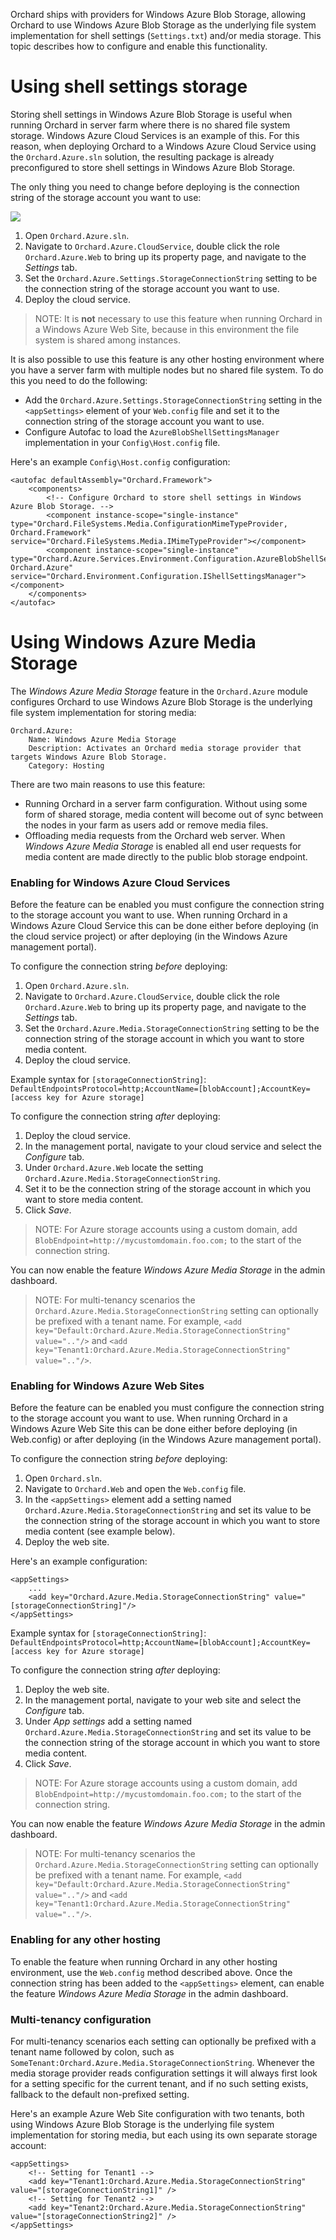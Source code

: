 Orchard ships with providers for Windows Azure Blob Storage, allowing Orchard to use Windows Azure Blob Storage as the underlying file system implementation for shell settings (`Settings.txt`) and/or media storage. This topic describes how to configure and enable this functionality.

# Using shell settings storage

Storing shell settings in Windows Azure Blob Storage is useful when running Orchard in server farm where there is no shared file system storage. Windows Azure Cloud Services is an example of this. For this reason, when deploying Orchard to a Windows Azure Cloud Service using the `Orchard.Azure.sln` solution, the resulting package is already preconfigured to store shell settings in Windows Azure Blob Storage.

The only thing you need to change before deploying is the connection string of the storage account you want to use:

![](../Attachments/Using-Windows-Azure-Blob-Storage/settings-storage-account.png)

1. Open `Orchard.Azure.sln`.
2. Navigate to `Orchard.Azure.CloudService`, double click the role `Orchard.Azure.Web` to bring up its property page, and navigate to the *Settings* tab.
3. Set the `Orchard.Azure.Settings.StorageConnectionString` setting to be the connection string of the storage account you want to use.
4. Deploy the cloud service.

> NOTE: It is **not** necessary to use this feature when running Orchard in a Windows Azure Web Site, because in this environment the file system is shared among instances.

It is also possible to use this feature is any other hosting environment where you have a server farm with multiple nodes but no shared file system. To do this you need to do the following:

* Add the `Orchard.Azure.Settings.StorageConnectionString` setting in the `<appSettings>` element of your `Web.config` file and set it to the connection string of the storage account you want to use.
* Configure Autofac to load the `AzureBlobShellSettingsManager` implementation in your `Config\Host.config` file.

Here's an example `Config\Host.config` configuration:

	<autofac defaultAssembly="Orchard.Framework">
		<components>
			<!-- Configure Orchard to store shell settings in Windows Azure Blob Storage. -->
			<component instance-scope="single-instance" type="Orchard.FileSystems.Media.ConfigurationMimeTypeProvider, Orchard.Framework" service="Orchard.FileSystems.Media.IMimeTypeProvider"></component>
			<component instance-scope="single-instance" type="Orchard.Azure.Services.Environment.Configuration.AzureBlobShellSettingsManager, Orchard.Azure" service="Orchard.Environment.Configuration.IShellSettingsManager"></component>
		</components>
	</autofac>

# Using Windows Azure Media Storage

The *Windows Azure Media Storage* feature in the `Orchard.Azure` module configures Orchard to use Windows Azure Blob Storage is the underlying file system implementation for storing media:

	Orchard.Azure:
		Name: Windows Azure Media Storage
		Description: Activates an Orchard media storage provider that targets Windows Azure Blob Storage.
		Category: Hosting

There are two main reasons to use this feature:

* Running Orchard in a server farm configuration. Without using some form of shared storage, media content will become out of sync between the nodes in your farm as users add or remove media files.
* Offloading media requests from the Orchard web server. When *Windows Azure Media Storage* is enabled all end user requests for media content are made directly to the public blob storage endpoint.

### Enabling for Windows Azure Cloud Services

Before the feature can be enabled you must configure the connection string to the storage account you want to use. When running Orchard in a Windows Azure Cloud Service this can be done either before deploying (in the cloud service project) or after deploying (in the Windows Azure management portal).

To configure the connection string *before* deploying:

1. Open `Orchard.Azure.sln`.
2. Navigate to `Orchard.Azure.CloudService`, double click the role `Orchard.Azure.Web` to bring up its property page, and navigate to the *Settings* tab.
3. Set the `Orchard.Azure.Media.StorageConnectionString` setting to be the connection string of the storage account in which you want to store media content.
4. Deploy the cloud service.

Example syntax for `[storageConnectionString]`: `DefaultEndpointsProtocol=http;AccountName=[blobAccount];AccountKey=[access key for Azure storage]`

To configure the connection string *after* deploying:

1. Deploy the cloud service.
2. In the management portal, navigate to your cloud service and select the *Configure* tab.
2. Under `Orchard.Azure.Web` locate the setting `Orchard.Azure.Media.StorageConnectionString`.
3. Set it to be the connection string of the storage account in which you want to store media content.
4. Click *Save*.

> NOTE: For Azure storage accounts using a custom domain, add `BlobEndpoint=http://mycustomdomain.foo.com;` to the start of the connection string.

You can now enable the feature *Windows Azure Media Storage* in the admin dashboard.

> NOTE: For multi-tenancy scenarios the `Orchard.Azure.Media.StorageConnectionString` setting can optionally be prefixed with a tenant name. For example, `<add key="Default:Orchard.Azure.Media.StorageConnectionString" value=".."/>` and `<add key="Tenant1:Orchard.Azure.Media.StorageConnectionString" value=".."/>`.

### Enabling for Windows Azure Web Sites

Before the feature can be enabled you must configure the connection string to the storage account you want to use. When running Orchard in a Windows Azure Web Site this can be done either before deploying (in Web.config) or after deploying (in the Windows Azure management portal).

To configure the connection string *before* deploying:

1. Open `Orchard.sln`.
2. Navigate to `Orchard.Web` and open the `Web.config` file.
3. In the `<appSettings>` element add a setting named `Orchard.Azure.Media.StorageConnectionString` and set its value to be the connection string of the storage account in which you want to store media content (see example below).
4. Deploy the web site.

Here's an example configuration:

	<appSettings>
		...
		<add key="Orchard.Azure.Media.StorageConnectionString" value="[storageConnectionString]"/>
	</appSettings>

Example syntax for `[storageConnectionString]`: `DefaultEndpointsProtocol=http;AccountName=[blobAccount];AccountKey=[access key for Azure storage]`

To configure the connection string *after* deploying:

1. Deploy the web site.
2. In the management portal, navigate to your web site and select the *Configure* tab.
2. Under *App settings* add a setting named `Orchard.Azure.Media.StorageConnectionString` and set its value to be the connection string of the storage account in which you want to store media content.
4. Click *Save*.

> NOTE: For Azure storage accounts using a custom domain, add `BlobEndpoint=http://mycustomdomain.foo.com;` to the start of the connection string.

You can now enable the feature *Windows Azure Media Storage* in the admin dashboard.

> NOTE: For multi-tenancy scenarios the `Orchard.Azure.Media.StorageConnectionString` setting can optionally be prefixed with a tenant name. For example, `<add key="Default:Orchard.Azure.Media.StorageConnectionString" value=".."/>` and `<add key="Tenant1:Orchard.Azure.Media.StorageConnectionString" value=".."/>`.

### Enabling for any other hosting

To enable the feature when running Orchard in any other hosting environment, use the `Web.config` method described above. Once the connection string has been added to the `<appSettings>` element, can enable the feature *Windows Azure Media Storage* in the admin dashboard.

### Multi-tenancy configuration

For multi-tenancy scenarios each setting can optionally be prefixed with a tenant name followed by colon, such as `SomeTenant:Orchard.Azure.Media.StorageConnectionString`. Whenever the media storage provider reads configuration settings it will always first look for a setting specific for the current tenant, and if no such setting exists, fallback to the default non-prefixed setting.

Here's an example Azure Web Site configuration with two tenants, both using Windows Azure Blob Storage is the underlying file system implementation for storing media, but each using its own separate storage account:

	<appSettings>
		<!-- Setting for Tenant1 -->
		<add key="Tenant1:Orchard.Azure.Media.StorageConnectionString" value="[storageConnectionString1]" />
		<!-- Setting for Tenant2 -->
		<add key="Tenant2:Orchard.Azure.Media.StorageConnectionString" value="[storageConnectionString2]" />
	</appSettings>
